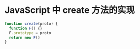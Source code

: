 # JavaScript 中 create 方法的实现

```JavaScript
function create(proto) {
  function F() {}
  F.prototype = proto
  return new F()
}
```
